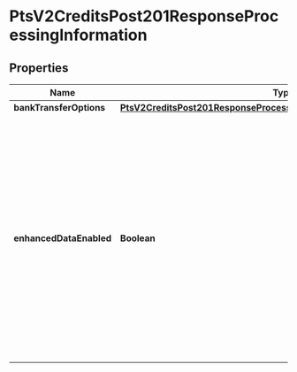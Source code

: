 
# PtsV2CreditsPost201ResponseProcessingInformation

## Properties
Name | Type | Description | Notes
------------ | ------------- | ------------- | -------------
**bankTransferOptions** | [**PtsV2CreditsPost201ResponseProcessingInformationBankTransferOptions**](PtsV2CreditsPost201ResponseProcessingInformationBankTransferOptions.md) |  |  [optional]
**enhancedDataEnabled** | **Boolean** | The possible values for the reply field are: - &#x60;true&#x60; : the airline data was included in the request to the processor. - &#x60;false&#x60; : the airline data was not included in the request to the processor.  Returned by authorization, capture, or credit services.  |  [optional]



